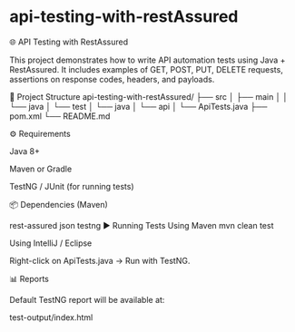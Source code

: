 # api-testing-with-restAssured
🌐 API Testing with RestAssured

This project demonstrates how to write API automation tests using Java + RestAssured.
It includes examples of GET, POST, PUT, DELETE requests, assertions on response codes, headers, and payloads.

📂 Project Structure
api-testing-with-restAssured/
 ├── src
 │   ├── main
 │   │   └── java
 │   └── test
 │       └── java
 │           └── api
 │               └── ApiTests.java
 ├── pom.xml
 └── README.md

⚙️ Requirements

Java 8+

Maven or Gradle

TestNG / JUnit (for running tests)

📦 Dependencies (Maven)

rest-assured
json
testng
▶️ Running Tests
Using Maven
mvn clean test

Using IntelliJ / Eclipse

Right-click on ApiTests.java → Run with TestNG.

📊 Reports

Default TestNG report will be available at:

test-output/index.html
